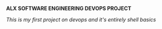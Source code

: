 __ALX SOFTWARE ENGINEERING DEVOPS PROJECT__

_This is my first project on devops and it's entirely shell basics_
